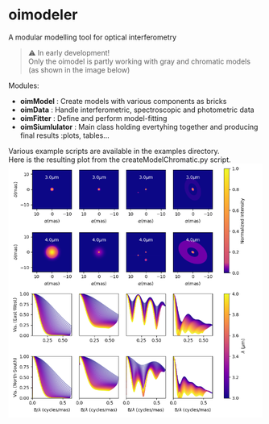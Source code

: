 # oimodeler

A modular modelling tool for optical interferometry


>:warning: In early development!  
>Only the oimodel is partly working with  gray and chromatic models (as shown in the image below)  

Modules:
* **oimModel** : Create models with various components as bricks 
* **oimData** :  Handle interferometric, spectroscopic and photometric data
* **oimFitter** : Define and perform model-fitting   
* **oimSiumlulator** : Main class holding evertyhing together and producing final results :plots, tables...

Various example scripts are available in the examples directory.  
Here is the resulting plot from the createModelChromatic.py script.
![boo](./images/createModelChromatic.png)
